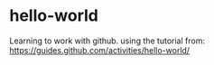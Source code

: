 # hello-world
Learning to work with github. using the tutorial from: https://guides.github.com/activities/hello-world/
